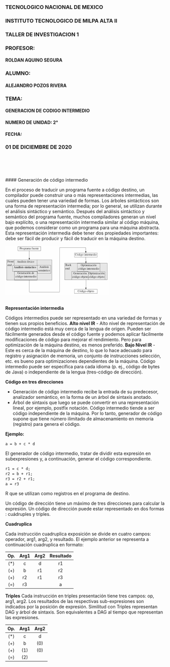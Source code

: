 
### TECNOLOGICO NACIONAL DE MEXICO

### INSTITUTO TECNOLOGICO DE MILPA ALTA II

### TALLER DE INVESTIGACION 1
 
### PROFESOR:
#### ROLDAN AQUINO SEGURA 
### ALUMNO:
#### ALEJANDRO POZOS RIVERA

### TEMA:
#### GENERACION DE CODIGO INTERMEDIO
#### NUMERO DE UNIDAD: 2°

#### FECHA: 
### 01 DE DICIEMBRE DE 2020


<br>
<br>
<br>
<br>
#### Generación de código intermedio 

En el proceso de traducir un programa fuente a código destino, un compilador puede construir una o más representaciones intermedias, las cuales pueden tener una variedad de formas. Los árboles sintácticos son una forma de representación intermedia; por lo general, se utilizan durante el análisis sintáctico y semántico.
Después del análisis sintáctico y semántico del programa fuente, muchos compiladores generan un nivel bajo explícito, o una representación intermedia similar al código máquina, que podemos considerar como un programa para una máquina abstracta. Esta representación intermedia debe tener dos propiedades importantes: debe ser fácil de producir y fácil de traducir en la máquina destino.
 <br>

<img src="img/codigo_intermedio.png">

<br>
<br>

**Representación intermedia**

Códigos intermedios puede ser representado en una variedad de formas y tienen sus propios beneficios.
**Alto nivel IR** - Alto nivel de representación de código intermedio está muy cerca de la lengua de origen. Pueden ser fácilmente generados desde el código fuente y podemos aplicar fácilmente modificaciones de código para mejorar el rendimiento. Pero para optimización de la máquina destino, es menos preferido.
**Bajo Nivel IR** - Este es cerca de la máquina de destino, lo que lo hace adecuado para registro y asignación de memoria, un conjunto de instrucciones selección, etc. es bueno para optimizaciones dependientes de la máquina.
Código intermedio puede ser específica para cada idioma (p. ej., código de bytes de Java) o independiente de la lengua (tres-código de dirección).

**Código en tres direcciones**

- Generación de código intermedio recibe la entrada de su predecesor, analizador semántico, en la forma de un árbol de sintaxis anotado. 
- Árbol de sintaxis que luego se puede convertir en una representación lineal, por ejemplo, postfix notación. Código intermedio tiende a ser código independiente de la máquina. Por lo tanto, generador de código supone que tiene número ilimitado de almacenamiento en memoria (registro) para genera el código. 

**Ejemplo:**
```
a = b + c * d
```

El generador de código intermedio, tratar de dividir esta expresión en subexpresiones y, a continuación, generar el código correspondiente.
```
r1 = c * d;
r2 = b + r1; 
r3 = r2 + r1;
a = r3
```
R que se utilizan como registros en el programa de destino.

Un código de dirección tiene un máximo de tres direcciones para calcular la expresión. Un código de dirección puede estar representado en dos formas : cuádruples y triples.


**Cuadruplica**

Cada instrucción cuadruplica exposición se divide en cuatro campos: operador, arg1, arg2, y resultado. El ejemplo anterior se representa a continuación cuadruplica en formato:

Op. | Arg1 | Arg2 | Resultado
:------------: | :-----------: | :-----------: | :-----------:
(*) | c | d | r1
(+) | b | r1 | r2
(+) | r2 | r1 | r3
(=) | r3 |  | a

**Triples**
Cada instrucción en triples presentación tiene tres campos: op, arg1, arg2. Los resultados de las respectivas sub-expresiones son indicados por la posición de expresión. Similitud con Triples representan DAG y árbol de sintaxis. Son equivalentes a DAG al tiempo que representan las expresiones.

Op. | Arg1 | Arg2 
:------------: | :-----------: | :-----------:
(*) | c | d 
(+) | b | (0)
(+) | (1) | (0)
(=) | (2) | 





